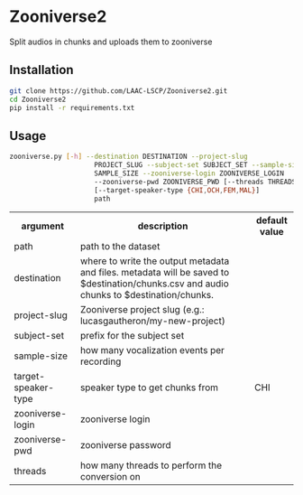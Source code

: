 # Zooniverse2

Split audios in chunks and uploads them to zooniverse

## Installation

```bash
git clone https://github.com/LAAC-LSCP/Zooniverse2.git
cd Zooniverse2
pip install -r requirements.txt
```

## Usage

```bash
zooniverse.py [-h] --destination DESTINATION --project-slug
                     PROJECT_SLUG --subject-set SUBJECT_SET --sample-size
                     SAMPLE_SIZE --zooniverse-login ZOONIVERSE_LOGIN
                     --zooniverse-pwd ZOONIVERSE_PWD [--threads THREADS]
                     [--target-speaker-type {CHI,OCH,FEM,MAL}]
                     path
```

<table>
<tr>
    <th>argument</th>
    <th>description</th>
    <th>default value</th>
</tr>
<tr>
    <td>path</td>
    <td>path to the dataset</td>
    <td></td>
</tr>
<tr>
    <td>destination</td>
    <td>where to write the output metadata and files. metadata will be saved to $destination/chunks.csv and audio chunks to $destination/chunks.</td>
    <td></td>
</tr>
<tr>
    <td>project-slug</td>
    <td>Zooniverse project slug (e.g.: lucasgautheron/my-new-project)</td>
    <td></td>
</tr>
<tr>
    <td>subject-set</td>
    <td>prefix for the subject set</td>
    <td></td>
</tr>
<tr>
    <td>sample-size</td>
    <td>how many vocalization events per recording</td>
    <td></td>
</tr>
<tr>
    <td>target-speaker-type</td>
    <td>speaker type to get chunks from</td>
    <td>CHI</td>
</tr>
<tr>
    <td>zooniverse-login</td>
    <td>zooniverse login</td>
    <td></td>
</tr>
<tr>
    <td>zooniverse-pwd</td>
    <td>zooniverse password</td>
    <td></td>
</tr>
<tr>
    <td>threads</td>
    <td>how many threads to perform the conversion on</td>
    <td></td>
</tr>
</table>